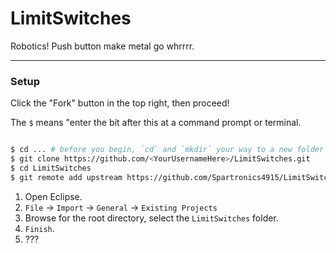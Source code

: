 # LimitSwitches

Robotics! Push button make metal go whrrrr.

---

### Setup

Click the "Fork" button in the top right, then proceed!

The `$` means "enter the bit after this at a command prompt or terminal.

```sh

$ cd ... # before you begin, `cd` and `mkdir` your way to a new folder you don't mind getting dirty.
$ git clone https://github.com/<YourUsernameHere>/LimitSwitches.git
$ cd LimitSwitches
$ git remote add upstream https://github.com/Spartronics4915/LimitSwitches.git

```

1. Open Eclipse.
1. `File` -> `Import` -> `General` -> `Existing Projects`
1. Browse for the root directory, select the `LimitSwitches` folder.
1. `Finish`.
1. ???
